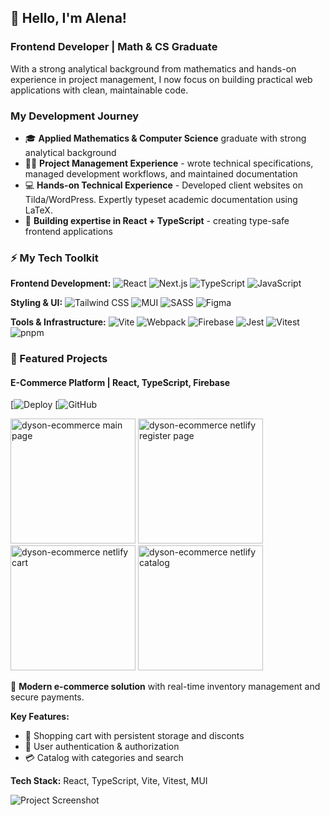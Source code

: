 ## 👋 Hello, I'm Alena!


### **Frontend Developer | Math & CS Graduate**

With a strong analytical background from mathematics and hands-on experience in project management, I now focus on building practical web applications with clean, maintainable code.

### My Development Journey

- 🎓 **Applied Mathematics & Computer Science** graduate with strong analytical background
- 👨‍💼 **Project Management Experience** - wrote technical specifications, managed development workflows, and maintained documentation
- 💻 **Hands-on Technical Experience** - Developed client websites on Tilda/WordPress. Expertly typeset academic documentation using LaTeX.
- 🚀 **Building expertise in React + TypeScript** - creating type-safe frontend applications

### ⚡ My Tech Toolkit

**Frontend Development:**
![React](https://img.shields.io/badge/React-61DAFB?style=for-the-badge&logo=react&logoColor=black)
![Next.js](https://img.shields.io/badge/Next.js-000000?style=for-the-badge&logo=nextdotjs&logoColor=white)
![TypeScript](https://img.shields.io/badge/TypeScript-3178C6?style=for-the-badge&logo=typescript&logoColor=white)
![JavaScript](https://img.shields.io/badge/JavaScript-F7DF1E?style=for-the-badge&logo=javascript&logoColor=black)

**Styling & UI:**
![Tailwind CSS](https://img.shields.io/badge/Tailwind_CSS-06B6D4?style=for-the-badge&logo=tailwindcss&logoColor=white)
![MUI](https://img.shields.io/badge/Material_UI-007FFF?style=for-the-badge&logo=mui&logoColor=white)
![SASS](https://img.shields.io/badge/SASS-CC6699?style=for-the-badge&logo=sass&logoColor=white)
![Figma](https://img.shields.io/badge/Figma-F24E1E?style=for-the-badge&logo=figma&logoColor=white)

**Tools & Infrastructure:**
![Vite](https://img.shields.io/badge/Vite-646CFF?style=for-the-badge&logo=vite&logoColor=white)
![Webpack](https://img.shields.io/badge/Webpack-8DD6F9?style=for-the-badge&logo=webpack&logoColor=black)
![Firebase](https://img.shields.io/badge/Firebase-FFCA28?style=for-the-badge&logo=firebase&logoColor=black)
![Jest](https://img.shields.io/badge/Jest-C21325?style=for-the-badge&logo=jest&logoColor=white)
![Vitest](https://img.shields.io/badge/Vitest-6E9F18?style=for-the-badge&logo=vitest&logoColor=white)
![pnpm](https://img.shields.io/badge/pnpm-F69220?style=for-the-badge&logo=pnpm&logoColor=white)


### 🚀 Featured Projects

#### **E-Commerce Platform** | React, TypeScript, Firebase

[![Deploy](https://dyson-ecommerce.netlify.app/)
[![GitHub](https://github.com/morven2018/eCommerce-dyson)

 <img width="200" alt="dyson-ecommerce main page" src="https://github.com/user-attachments/assets/b30577f0-a8a1-44d7-afb6-c2c0b1c9742d" />
 <img width="200" alt="dyson-ecommerce netlify register page" src="https://github.com/user-attachments/assets/2112232e-6e5d-4a2c-a525-e0d7190e740c" />
<img width="200"  alt="dyson-ecommerce netlify cart" src="https://github.com/user-attachments/assets/3d1d78bc-66fd-40e3-b1e8-c6c792282695" />
<img width="200" alt="dyson-ecommerce netlify catalog" src="https://github.com/user-attachments/assets/a1c8f0fc-8f44-4798-9b47-28c877942ed9" />


📱 **Modern e-commerce solution** with real-time inventory management and secure payments.

**Key Features:**
- 🛒 Shopping cart with persistent storage and disconts
- 🔐 User authentication & authorization
- 💳 Catalog with categories and search

**Tech Stack:** React, TypeScript, Vite, Vitest, MUI

![Project Screenshot](./images/ecommerce-screenshot.png)
